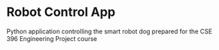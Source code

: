 # Robot Control App

Python application controlling the smart robot dog prepared for the CSE 396 Engineering Project course
